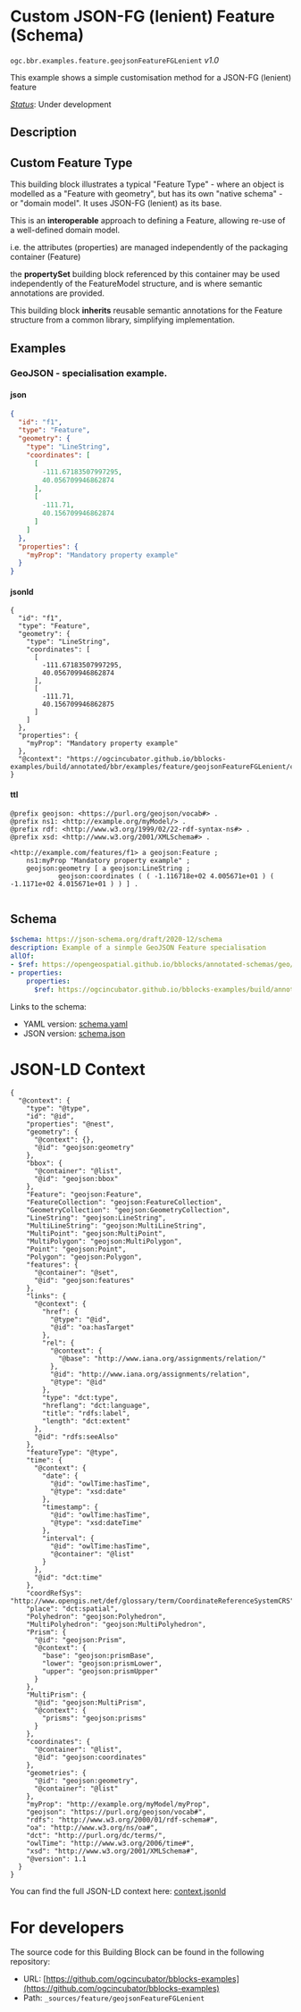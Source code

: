 
# Custom JSON-FG (lenient) Feature (Schema)

`ogc.bbr.examples.feature.geojsonFeatureFGLenient` *v1.0*

This example shows a simple customisation method for a JSON-FG (lenient) feature

[*Status*](http://www.opengis.net/def/status): Under development

## Description

## Custom Feature Type

This building block illustrates a typical "Feature Type" - where an object is modelled as a "Feature with geometry",
but has its own "native schema" - or "domain model". It uses JSON-FG (lenient) as its base.

This is an **interoperable** approach to defining a Feature, allowing re-use of a well-defined domain model.

i.e. the attributes (properties) are managed independently of the packaging container (Feature)

the **propertySet** building block referenced by this container may be used independently of the FeatureModel structure,
and is where semantic annotations are provided.

This building block **inherits** reusable semantic annotations for the Feature structure from a common library,
simplifying implementation. 




## Examples

### GeoJSON - specialisation example.
#### json
```json
{
  "id": "f1",
  "type": "Feature",
  "geometry": {
    "type": "LineString",
    "coordinates": [
      [
        -111.67183507997295,
        40.056709946862874
      ],
      [
        -111.71,
        40.156709946862874
      ]
    ]
  },
  "properties": {
    "myProp": "Mandatory property example"
  }
}

```

#### jsonld
```jsonld
{
  "id": "f1",
  "type": "Feature",
  "geometry": {
    "type": "LineString",
    "coordinates": [
      [
        -111.67183507997295,
        40.056709946862874
      ],
      [
        -111.71,
        40.156709946862875
      ]
    ]
  },
  "properties": {
    "myProp": "Mandatory property example"
  },
  "@context": "https://ogcincubator.github.io/bblocks-examples/build/annotated/bbr/examples/feature/geojsonFeatureFGLenient/context.jsonld"
}
```

#### ttl
```ttl
@prefix geojson: <https://purl.org/geojson/vocab#> .
@prefix ns1: <http://example.org/myModel/> .
@prefix rdf: <http://www.w3.org/1999/02/22-rdf-syntax-ns#> .
@prefix xsd: <http://www.w3.org/2001/XMLSchema#> .

<http://example.com/features/f1> a geojson:Feature ;
    ns1:myProp "Mandatory property example" ;
    geojson:geometry [ a geojson:LineString ;
            geojson:coordinates ( ( -1.116718e+02 4.005671e+01 ) ( -1.1171e+02 4.015671e+01 ) ) ] .


```

## Schema

```yaml
$schema: https://json-schema.org/draft/2020-12/schema
description: Example of a sinmple GeoJSON Feature specialisation
allOf:
- $ref: https://opengeospatial.github.io/bblocks/annotated-schemas/geo/json-fg/feature-lenient/schema.yaml
- properties:
    properties:
      $ref: https://ogcincubator.github.io/bblocks-examples/build/annotated/bbr/examples/feature/propertySet/schema.yaml

```

Links to the schema:

* YAML version: [schema.yaml](https://ogcincubator.github.io/bblocks-examples/build/annotated/bbr/examples/feature/geojsonFeatureFGLenient/schema.json)
* JSON version: [schema.json](https://ogcincubator.github.io/bblocks-examples/build/annotated/bbr/examples/feature/geojsonFeatureFGLenient/schema.yaml)


# JSON-LD Context

```jsonld
{
  "@context": {
    "type": "@type",
    "id": "@id",
    "properties": "@nest",
    "geometry": {
      "@context": {},
      "@id": "geojson:geometry"
    },
    "bbox": {
      "@container": "@list",
      "@id": "geojson:bbox"
    },
    "Feature": "geojson:Feature",
    "FeatureCollection": "geojson:FeatureCollection",
    "GeometryCollection": "geojson:GeometryCollection",
    "LineString": "geojson:LineString",
    "MultiLineString": "geojson:MultiLineString",
    "MultiPoint": "geojson:MultiPoint",
    "MultiPolygon": "geojson:MultiPolygon",
    "Point": "geojson:Point",
    "Polygon": "geojson:Polygon",
    "features": {
      "@container": "@set",
      "@id": "geojson:features"
    },
    "links": {
      "@context": {
        "href": {
          "@type": "@id",
          "@id": "oa:hasTarget"
        },
        "rel": {
          "@context": {
            "@base": "http://www.iana.org/assignments/relation/"
          },
          "@id": "http://www.iana.org/assignments/relation",
          "@type": "@id"
        },
        "type": "dct:type",
        "hreflang": "dct:language",
        "title": "rdfs:label",
        "length": "dct:extent"
      },
      "@id": "rdfs:seeAlso"
    },
    "featureType": "@type",
    "time": {
      "@context": {
        "date": {
          "@id": "owlTime:hasTime",
          "@type": "xsd:date"
        },
        "timestamp": {
          "@id": "owlTime:hasTime",
          "@type": "xsd:dateTime"
        },
        "interval": {
          "@id": "owlTime:hasTime",
          "@container": "@list"
        }
      },
      "@id": "dct:time"
    },
    "coordRefSys": "http://www.opengis.net/def/glossary/term/CoordinateReferenceSystemCRS",
    "place": "dct:spatial",
    "Polyhedron": "geojson:Polyhedron",
    "MultiPolyhedron": "geojson:MultiPolyhedron",
    "Prism": {
      "@id": "geojson:Prism",
      "@context": {
        "base": "geojson:prismBase",
        "lower": "geojson:prismLower",
        "upper": "geojson:prismUpper"
      }
    },
    "MultiPrism": {
      "@id": "geojson:MultiPrism",
      "@context": {
        "prisms": "geojson:prisms"
      }
    },
    "coordinates": {
      "@container": "@list",
      "@id": "geojson:coordinates"
    },
    "geometries": {
      "@id": "geojson:geometry",
      "@container": "@list"
    },
    "myProp": "http://example.org/myModel/myProp",
    "geojson": "https://purl.org/geojson/vocab#",
    "rdfs": "http://www.w3.org/2000/01/rdf-schema#",
    "oa": "http://www.w3.org/ns/oa#",
    "dct": "http://purl.org/dc/terms/",
    "owlTime": "http://www.w3.org/2006/time#",
    "xsd": "http://www.w3.org/2001/XMLSchema#",
    "@version": 1.1
  }
}
```

You can find the full JSON-LD context here:
[context.jsonld](https://ogcincubator.github.io/bblocks-examples/build/annotated/bbr/examples/feature/geojsonFeatureFGLenient/context.jsonld)


# For developers

The source code for this Building Block can be found in the following repository:

* URL: [https://github.com/ogcincubator/bblocks-examples](https://github.com/ogcincubator/bblocks-examples)
* Path: `_sources/feature/geojsonFeatureFGLenient`

